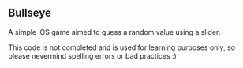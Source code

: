 ## Bullseye

A simple iOS game aimed to guess a random value using a slider.

This code is not completed and is used for learning purposes only, so please nevermind spelling errors or bad practices :)
